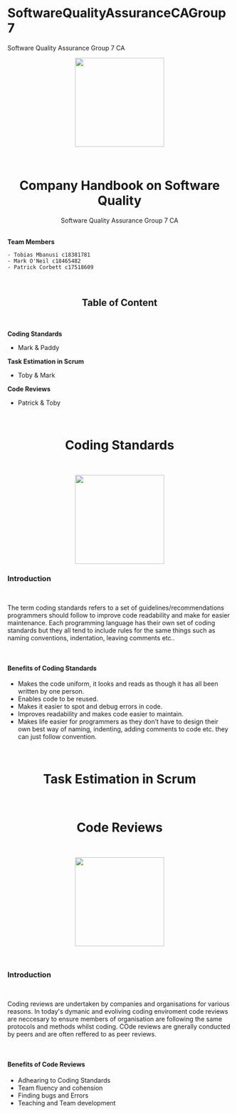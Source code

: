 
# SoftwareQualityAssuranceCAGroup7
Software Quality Assurance Group 7 CA 



<p align = "center">
  <img width="200" height="200" src="https://upload.wikimedia.org/wikipedia/commons/thumb/5/50/Closed_Book_Icon.svg/1200px-Closed_Book_Icon.svg.png">
</p>

<br>

# <center> **Company Handbook on Software Quality** </center>


<center>Software Quality Assurance Group 7 CA  </center>




<br>

  **Team Members**

    - Tobias Mbanusi c18381781
    - Mark O'Neil c18465482
    - Patrick Corbett c17518609




<br>

## <center> **Table of Content** </center>

<br>

**Coding Standards**
- Mark & Paddy

**Task Estimation in Scrum**
- Toby & Mark

**Code Reviews**
- Patrick & Toby


<br>

# <center> **Coding Standards** </center>
<br>

<p align = "center">
  <img width="200" height="200" src="https://img.icons8.com/ios/50/000000/rules.png">
</p>

### **Introduction**

<br>


The term coding standards refers to a set of guidelines/recommendations programmers should follow to improve code readability and make for easier maintenance.
Each programming language has their own set of coding standards but they all tend to include rules for the same things such as naming conventions, indentation, leaving comments etc..


<br>


#### **Benefits of Coding Standards**

- Makes the code uniform, it looks and reads as though it has all been written by one person.
- Enables code to be reused.
- Makes it easier to spot and debug errors in code.
- Improves readability and makes code easier to maintain.
- Makes life easier for programmers as they don’t have to design their own best way of naming, indenting, adding comments to code etc. they can just follow convention.









<br>

# <center> **Task Estimation in Scrum** </center>











<br>

# <center> **Code Reviews** </center>

<br>


<p align = "center">
  <img width="200" height="200" src="https://cdn-icons-png.flaticon.com/512/767/767636.png">
</p>

<br>





### **Introduction**

<br>


Coding reviews are undertaken by companies and organisations for various reasons. In today's dymanic and 
evoliving coding enviroment code reviews are neccesary to ensure members of organisation are following the same
protocols and methods whilst coding. COde reviews are gnerally conducted by peers and are often reffered to as peer
reviews.


<br>


#### **Benefits of Code Reviews**

- Adhearing to Coding Standards
- Team fluency and cohension
- Finding bugs and Errors
- Teaching and Team development




